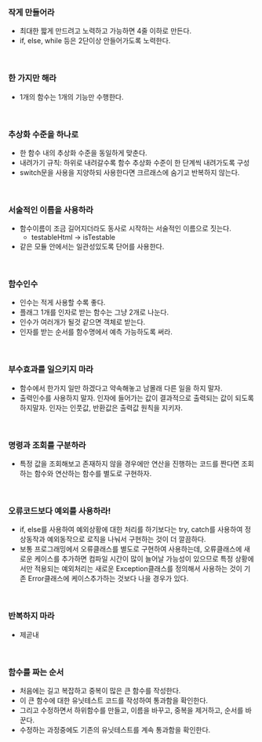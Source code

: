 ### 작게 만들어라

- 최대한 짧게 만드려고 노력하고 가능하면 4줄 이하로 만든다.
- if, else, while 등은 2단이상 안들어가도록 노력한다.

<br/>

### 한 가지만 해라

- 1개의 함수는 1개의 기능만 수행한다.

<br/>

### 추상화 수준을 하나로

- 한 함수 내의 추상화 수준을 동일하게 맞춘다.
- 내려가기 규칙: 하위로 내려갈수록 함수 추상화 수준이 한 단계씩 내려가도록 구성
- switch문을 사용을 지양하되 사용한다면 크르래스에 숨기고 반복하지 않는다.

<br/>

### 서술적인 이름을 사용하라

- 함수이름이 조금 길어지더라도 동사로 시작하는 서술적인 이름으로 짓는다.
  - testableHtml → isTestable
- 같은 모듈 안에서는 일관성있도록 단어를 사용한다.

<br/>

### 함수인수

- 인수는 적게 사용할 수록 좋다.
- 플래그 1개를 인자로 받는 함수는 그냥 2개로 나눈다.
- 인수가 여러개가 될것 같으면 객체로 받는다.
- 인자를 받는 순서를 함수명에서 예측 가능하도록 써라.

<br/>

### 부수효과를 일으키지 마라

- 함수에서 한가지 일만 하겠다고 약속해놓고 남몰래 다른 일을 하지 말자.
- 출력인수를 사용하지 말자. 인자에 들어가는 값이 결과적으로 출력되는 값이 되도록 하지말자. 인자는 인풋값, 반환값은 출력값 원칙을 지키자.

<br/>

### 명령과 조회를 구분하라

- 특정 값을 조회해보고 존재하지 않을 경우에만 연산을 진행하는 코드를 짠다면 조회하는 함수와 연산하는 함수를 별도로 구현하자.

<br/>

### 오류코드보다 예외를 사용하라!

- if, else를 사용하여 예외상황에 대한 처리를 하기보다는 try, catch를 사용하여 정상동작과 예외동작으로 로직을 나눠서 구현하는 것이 더 깔끔하다.
- 보통 프로그래밍에서 오류클래스를 별도로 구현하여 사용하는데, 오류클래스에 새로운 케이스를 추가하면 컴파일 시간이 많이 늘어날 가능성이 있으므로 특정 상황에서만 적용되는 예외처리는 새로운 Exception클래스를 정의해서 사용하는 것이 기존 Error클래스에 케이스추가하는 것보다 나을 경우가 있다.

<br/>

### 반복하지 마라

- 제곧내

<br/>

### 함수를 짜는 순서

- 처음에는 길고 복잡하고 중복이 많은 큰 함수를 작성한다.
- 이 큰 함수에 대한 유닛테스트 코드를 작성하여 통과함을 확인한다.
- 그리고 수정하면서 하위함수를 만들고, 이름을 바꾸고, 중복을 제거하고, 순서를 바꾼다.
- 수정하는 과정중에도 기존의 유닛테스트를 계속 통과함을 확인한다.
